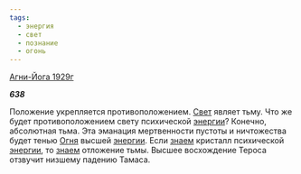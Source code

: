 ```yaml
---
tags:
  - энергия
  - свет
  - познание
  - огонь
---
```

[Агни-Йога 1929г](https://127.0.0.1:4002/agni/1929)

___638___

Положение укрепляется противоположением. [Свет](../../../tags/#[свет](../../../tags/#свет)) являет тьму. Что же будет противоположением свету психической [энергии](../../../tags/#энергия)? Конечно, абсолютная тьма. Эта эманация мертвенности пустоты и ничтожества будет тенью [Огня](../../../tags/#огонь) высшей [энергии](../../../tags/#энергия). Если [знаем](../../../tags/#познание) кристалл психической [энергии](../../../tags/#энергия), то [знаем](../../../tags/#познание) отложение тьмы. Высшее восхождение Тероса отзвучит низшему падению Тамаса.